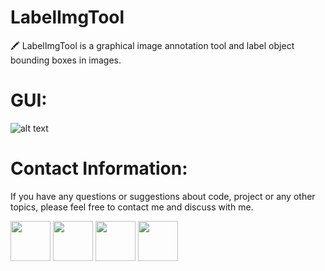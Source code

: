 # LabelImgTool
🖍️ LabelImgTool is a graphical image annotation tool and label object bounding boxes in images.

# GUI:
![alt text](https://github.com/JeffWang0325/LabelImgTool/blob/master/GUI3.0.1.JPG "Logo Title Text 1")

# Contact Information:
If you have any questions or suggestions about code, project or any other topics, please feel free to contact me and discuss with me.

<a href="https://www.linkedin.com/in/tzu-wei-wang-a09707157" target="_blank"><img src="https://lh4.googleusercontent.com/0JP3PWLjk5WWbb58TZ7IRJ2GYlWJ1bRs2Ad5x2gwnbBxEkaEMTqmxNA6QobiE8ofFtUec6JJvukbbKrYFAmM=w996-h968" width="64"></a>
<a href="https://www.youtube.com/channel/UC9nOeQSWp0PQJPtUaZYwQBQ" target="_blank"><img src="https://lh5.googleusercontent.com/Y7pErC5JfqMrYCBEkHhGu2RN0K8bC1MbQxmU_XilfrxIf9ddh9yg1OIxnbbW7_6GyNVCo2ge6W1R3PdtBonO=w1920-h968" width="64"></a>
<a href="https://www.facebook.com/tzuwei.wang.33/" target="_blank"><img src="https://lh6.googleusercontent.com/u1LA022XuqjECgrkmIJMCUQRD0rWrvtmLuODjc9YGYpzgHyCQkbrqaqurWBz1HsP6dJSkh-v5cEOPFgbSfco=w996-h968" width="64"></a>
<a href="https://www.instagram.com/tzuweiw/" target="_blank"><img src="https://lh4.googleusercontent.com/hcPL6jBDawVJjk22apKxIe7VuXel2CTR4letvAk7KZRF01EeJjiPeZjC96gt8kAbY8zW-qu-_ghRS-CX9zT8=w1920-h968" width="64"></a>
